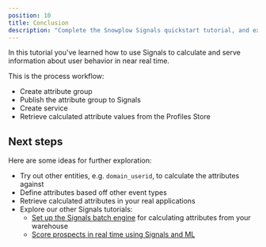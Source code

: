 ```yaml
---
position: 10
title: Conclusion
description: "Complete the Snowplow Signals quickstart tutorial, and explore next steps for real-time customer intelligence."
---
```


In this tutorial you've learned how to use Signals to calculate and serve information about user behavior in near real time.

This is the process workflow:
* Create attribute group
* Publish the attribute group to Signals
* Create service
* Retrieve calculated attribute values from the Profiles Store

## Next steps

Here are some ideas for further exploration:
* Try out other entities, e.g. `domain_userid`, to calculate the attributes against
* Define attributes based off other event types
* Retrieve calculated attributes in your real applications
* Explore our other Signals tutorials:
  * [Set up the Signals batch engine](/tutorials/signals-batch-engine/start) for calculating attributes from your warehouse
  * [Score prospects in real time using Signals and ML](/tutorials/signals-ml-prospect-scoring/)
